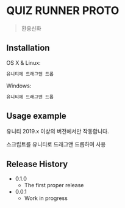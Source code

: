 # QUIZ RUNNER PROTO
> 환웅신화

## Installation

OS X & Linux:

```sh
유니티에 드래그앤 드롭
```

Windows:

```sh
유니티에 드래그앤 드롭
```

## Usage example

유니티 2019.x 이상의 버전에서만 작동합니다.

스크립트를 유니티로 드래그앤 드롭하여 사용

## Release History

* 0.1.0
    * The first proper release
* 0.0.1
    * Work in progress

<!-- Markdown link & img dfn's -->
[travis-image]: https://img.shields.io/travis/dbader/node-datadog-metrics/master.svg?style=flat-square
[travis-url]: https://travis-ci.org/dbader/node-datadog-metrics
